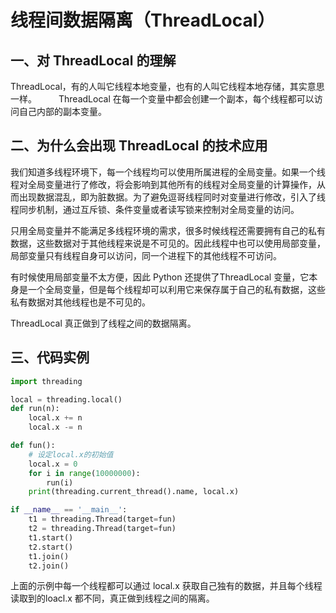 # 线程间数据隔离（ThreadLocal）

## 一、对 ThreadLocal 的理解

ThreadLocal，有的人叫它线程本地变量，也有的人叫它线程本地存储，其实意思一样。　　　ThreadLocal 在每一个变量中都会创建一个副本，每个线程都可以访问自己内部的副本变量。

## 二、为什么会出现 ThreadLocal 的技术应用

我们知道多线程环境下，每一个线程均可以使用所属进程的全局变量。如果一个线程对全局变量进行了修改，将会影响到其他所有的线程对全局变量的计算操作，从而出现数据混乱，即为脏数据。为了避免逗哥线程同时对变量进行修改，引入了线程同步机制，通过互斥锁、条件变量或者读写锁来控制对全局变量的访问。

只用全局变量并不能满足多线程环境的需求，很多时候线程还需要拥有自己的私有数据，这些数据对于其他线程来说是不可见的。因此线程中也可以使用局部变量，局部变量只有线程自身可以访问，同一个进程下的其他线程不可访问。

有时候使用局部变量不太方便，因此 Python 还提供了ThreadLocal 变量，它本身是一个全局变量，但是每个线程却可以利用它来保存属于自己的私有数据，这些私有数据对其他线程也是不可见的。

ThreadLocal 真正做到了线程之间的数据隔离。

## 三、代码实例

```python
import threading

local = threading.local()
def run(n):
    local.x += n
    local.x -= n

def fun():
    # 设定local.x的初始值
    local.x = 0
    for i in range(10000000):
        run(i)
    print(threading.current_thread().name, local.x)

if __name__ == '__main__':
    t1 = threading.Thread(target=fun)
    t2 = threading.Thread(target=fun)
    t1.start()
    t2.start()
    t1.join()
    t2.join()
```

上面的示例中每一个线程都可以通过 local.x 获取自己独有的数据，并且每个线程读取到的loacl.x 都不同，真正做到线程之间的隔离。

